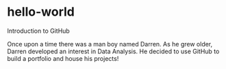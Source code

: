 # hello-world
Introduction to GitHub

Once upon a time there was a man boy named Darren. As he grew older, Darren developed an interest in Data Analysis. He decided to use GitHub to build a portfolio and house his projects!
